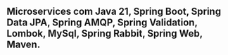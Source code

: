 ## Microservices com Java 21, Spring Boot, Spring Data JPA, Spring AMQP, Spring Validation, Lombok, MySql, Spring Rabbit, Spring Web, Maven.
